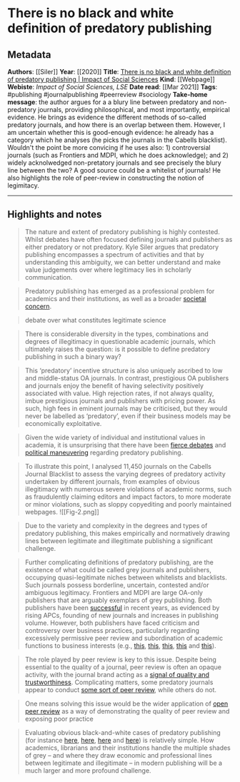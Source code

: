 # There is no black and white definition of predatory publishing

## Metadata

**Authors**: [[Siler]]
**Year**: [[2020]]
**Title**: [There is no black and white definition of predatory publishing | Impact of Social Sciences](https://blogs.lse.ac.uk/impactofsocialsciences/2020/05/13/there-is-no-black-and-white-definition-of-predatory-publishing/)
**Kind**: [[Webpage]]
**Webiste**: *Impact of Social Sciences, LSE*
**Date read**: [[Mar 2021]]
**Tags**: #publishing #journalpublishing #peerreview #sociology 
**Take-home message**: the author argues for a a blury line between predatory and non-predatory journals, providing philosophical, and most importantly, empirical evidence. He brings as evidence the different methods of so-called predatory journals, and how there is an overlap between them. However, I am uncertain whether this is good-enough evidence: he already has a category which he analyses (he picks the journals in the Cabells blacklist). Wouldn't the point be more convicing if he uses also: 1) controversial journals (such as Frontiers and MDPI, which he does acknowledge); and 2) widely acknolwedged non-pretatory journals and see precisely the blury line between the two? A good source could be a whitelist of journals!
He also highlights the role of peer-review in constructing the notion of legimitacy. 

---

## Highlights and notes


> The nature and extent of predatory publishing is highly contested. Whilst debates have often focused defining journals and publishers as either predatory or not predatory. Kyle Siler argues that predatory publishing encompasses a spectrum of activities and that by understanding this ambiguity, we can better understand and make value judgements over where legitimacy lies in scholarly communication.

> Predatory publishing has emerged as a professional problem for academics and their institutions, as well as a broader [societal concern](https://www.nature.com/articles/d41586-018-06048-2).

> debate over what constitutes legitimate science

>  There is considerable diversity in the types, combinations and degrees of illegitimacy in questionable academic journals, which ultimately raises the question: is it possible to define predatory publishing in such a binary way?

>  This ‘predatory’ incentive structure is also uniquely ascribed to low and middle-status OA journals. In contrast, prestigious OA publishers and journals enjoy the benefit of having selectivity positively associated with value. High rejection rates, if not always quality, imbue prestigious journals and publishers with pricing power. As such, high fees in eminent journals may be criticised, but they would never be labelled as ‘predatory’, even if their business models may be economically exploitative.

>  Given the wide variety of individual and institutional values in academia, it is unsurprising that there have been [fierce debates](https://www.triple-c.at/index.php/tripleC/article/view/867) and [political maneuvering](https://www.chronicle.com/article/Why-Beall-s-List-Died-/241171) regarding predatory publishing.

>  To illustrate this point, I analysed 11,450 journals on the Cabells Journal Blacklist to assess the varying degrees of predatory activity undertaken by different journals, from examples of obvious illegitimacy with numerous severe violations of academic norms, such as fraudulently claiming editors and impact factors, to more moderate or minor violations, such as sloppy copyediting and poorly maintained webpages.
![[Fig-2.png]]

>  Due to the variety and complexity in the degrees and types of predatory publishing, this makes empirically and normatively drawing lines between legitimate and illegitimate publishing a significant challenge.

>  Further complicating definitions of predatory publishing, are the existence of what could be called grey journals and publishers, occupying quasi-legitimate niches between whitelists and blacklists. Such journals possess borderline, uncertain, contested and/or ambiguous legitimacy. Frontiers and MDPI are large OA-only publishers that are arguably exemplars of grey publishing. Both publishers have been [successful](https://danbrockington.com/2019/12/04/an-open-letter-to-mdpi-publishing/) in recent years, as evidenced by rising APCs, founding of new journals and increases in publishing volume. However, both publishers have faced criticism and controversy over business practices, particularly regarding excessively permissive peer review and subordination of academic functions to business interests (e.g., [this](https://www.sciencemag.org/news/2015/05/open-access-publisher-sacks-31-editors-amid-fierce-row-over-independence), [this](https://www.sciencemag.org/news/2018/09/open-access-editors-resign-after-alleged-pressure-publish-mediocre-papers), [this](https://transformativelearning.nl/2018/12/04/publish-and-perish-how-the-commodification-of-scientific-publishing-is-undermining-both-science-and-the-public-good/), [this](http://deevybee.blogspot.com/2015/06/my-collapse-of-confidence-in-frontiers.html) and [this](https://twitter.com/bmwiernik/status/1234247737476030465)).

>  The role played by peer review is key to this issue. Despite being essential to the quality of a journal, peer review is often an opaque activity, with the journal brand acting as a [signal of quality and trustworthiness](https://academic.oup.com/sf/article-abstract/93/1/355/2338228). Complicating matters, some predatory journals appear to conduct [some sort of peer review](https://www.nature.com/articles/d41586-020-00709-x), while others do not.

>  One means solving this issue would be the wider application of [open peer review](https://www.nature.com/articles/d41586-019-00500-7) as a way of demonstrating the quality of peer review and exposing poor practice

>  Evaluating obvious black-and-white cases of predatory publishing (for instance [here](https://gizmodo.com/sketchy-science-journal-publishes-article-titled-whats-1842924936), [here](https://www.sciencemag.org/news/2019/04/us-judge-rules-deceptive-publisher-should-pay-501-million-damages), [here](https://boingboing.net/2017/11/20/predatory-journals.html) and [here](https://www.vox.com/2014/11/21/7259207/scientific-paper-scam)) is relatively simple. How academics, librarians and their institutions handle the multiple shades of grey – and where they draw economic and professional lines between legitimate and illegitimate – in modern publishing will be a much larger and more profound challenge.